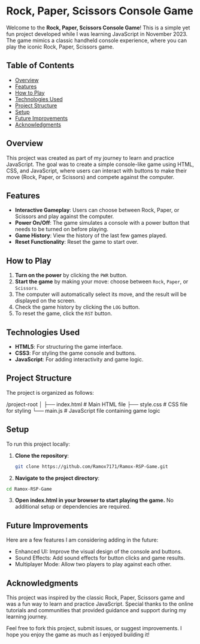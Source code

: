# Rock, Paper, Scissors Console Game

Welcome to the **Rock, Paper, Scissors Console Game**! This is a simple yet fun project developed while I was learning JavaScript in November 2023. The game mimics a classic handheld console experience, where you can play the iconic Rock, Paper, Scissors game.

## Table of Contents

- [Overview](#overview)
- [Features](#features)
- [How to Play](#how-to-play)
- [Technologies Used](#technologies-used)
- [Project Structure](#project-structure)
- [Setup](#setup)
- [Future Improvements](#future-improvements)
- [Acknowledgments](#acknowledgments)

## Overview

This project was created as part of my journey to learn and practice JavaScript. The goal was to create a simple console-like game using HTML, CSS, and JavaScript, where users can interact with buttons to make their move (Rock, Paper, or Scissors) and compete against the computer.

## Features

- **Interactive Gameplay**: Users can choose between Rock, Paper, or Scissors and play against the computer.
- **Power On/Off**: The game simulates a console with a power button that needs to be turned on before playing.
- **Game History**: View the history of the last few games played.
- **Reset Functionality**: Reset the game to start over.

## How to Play

1. **Turn on the power** by clicking the `PWR` button.
2. **Start the game** by making your move: choose between `Rock`, `Paper`, or `Scissors`.
3. The computer will automatically select its move, and the result will be displayed on the screen.
4. Check the game history by clicking the `LOG` button.
5. To reset the game, click the `RST` button.

## Technologies Used

- **HTML5**: For structuring the game interface.
- **CSS3**: For styling the game console and buttons.
- **JavaScript**: For adding interactivity and game logic.

## Project Structure

The project is organized as follows:

/project-root
│
├── index.html # Main HTML file
├── style.css # CSS file for styling
└── main.js # JavaScript file containing game logic

## Setup

To run this project locally:

1. **Clone the repository**:
   ```bash
   git clone https://github.com/Ramox7171/Ramox-RSP-Game.git


2. **Navigate to the project directory**:
```bash
cd Ramox-RSP-Game
```


3. **Open index.html in your browser to start playing the game.**
No additional setup or dependencies are required.

## Future Improvements
Here are a few features I am considering adding in the future:

- Enhanced UI: Improve the visual design of the console and buttons.
- Sound Effects: Add sound effects for button clicks and game results.
- Multiplayer Mode: Allow two players to play against each other.

## Acknowledgments
This project was inspired by the classic Rock, Paper, Scissors game and was a fun way to learn and practice JavaScript. Special thanks to the online tutorials and communities that provided guidance and support during my learning journey.

Feel free to fork this project, submit issues, or suggest improvements. I hope you enjoy the game as much as I enjoyed building it!
